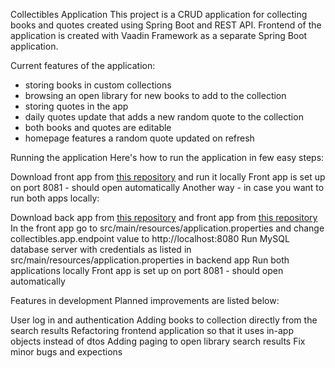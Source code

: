 Collectibles Application
This project is a CRUD application for collecting books and quotes created using Spring Boot and REST API. Frontend of the application is created with Vaadin Framework as a separate Spring Boot application.

Current features of the application:
- storing books in custom collections
- browsing an open library for new books to add to the collection
- storing quotes in the app
- daily quotes update that adds a new random quote to the collection
- both books and quotes are editable
- homepage features a random quote updated on refresh

Running the application
Here's how to run the application in few easy steps:

Download front app from [this repository](https://github.com/RobiBobii/collectibles-vaadin) and run it locally
Front app is set up on port 8081 - should open automatically
Another way - in case you want to run both apps locally:

Download back app from [this repository](https://github.com/RobiBobii/collectibles) and front app from [this repository](https://github.com/RobiBobii/collectibles-vaadin)
In the front app go to src/main/resources/application.properties and change collectibles.app.endpoint value to http://localhost:8080
Run MySQL database server with credentials as listed in src/main/resources/application.properties in backend app
Run both applications locally
Front app is set up on port 8081 - should open automatically

Features in development
Planned improvements are listed below:

 User log in and authentication
 Adding books to collection directly from the search results
 Refactoring frontend application so that it uses in-app objects instead of dtos
 Adding paging to open library search results
 Fix minor bugs and expections
